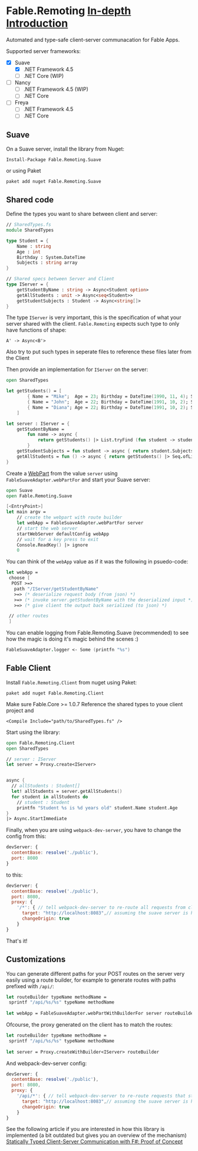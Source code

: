 # Fable.Remoting [In-depth Introduction](https://medium.com/@zaid.naom/introducing-fable-remoting-automated-type-safe-client-server-communication-for-fable-apps-e567454d594c)

Automated and type-safe client-server communacation for Fable Apps. 

Supported server frameworks:
 - [x] Suave
    - [x] .NET Framework 4.5  
    - [ ] .NET Core (WIP)
 - [ ] Nancy
    - [ ] .NET Framework 4.5 (WIP)
    - [ ] .NET Core
 - [ ] Freya
    - [ ] .NET Framework 4.5
    - [ ] .NET Core
 
## Suave
On a Suave server, install the library from Nuget:
```
Install-Package Fable.Remoting.Suave
```
or using Paket
```
paket add nuget Fable.Remoting.Suave 
```

## Shared code
Define the types you want to share between client and server:
```fs
// SharedTypes.fs
module SharedTypes

type Student = {
    Name : string
    Age : int
    Birthday : System.DateTime
    Subjects : string array
}

// Shared specs between Server and Client
type IServer = {
    getStudentByName : string -> Async<Student option>
    getAllStudents : unit -> Async<seq<Student>>
    getStudentSubjects : Student -> Async<string[]>
}
```
The type `IServer` is very important, this is the specification of what your server shared with the client. `Fable.Remoting` expects such type to only have functions of shape:
```
A' -> Async<B'>
```
Also try to put such types in seperate files to reference these files later from the Client

Then provide an implementation for `IServer` on the server: 
```fs
open SharedTypes

let getStudents() = [
        { Name = "Mike";  Age = 23; Birthday = DateTime(1990, 11, 4); Subjects = [| "Math"; "CS" |] }
        { Name = "John";  Age = 22; Birthday = DateTime(1991, 10, 2); Subjects = [| "Math"; "English" |] }
        { Name = "Diana"; Age = 22; Birthday = DateTime(1991, 10, 2); Subjects = [| "Math"; "Phycology" |] }
    ]

let server : IServer = {
    getStudentByName = 
        fun name -> async {
            return getStudents() |> List.tryFind (fun student -> student.Name = name)
        }
    getStudentSubjects = fun student -> async { return student.Subjects }
    getAllStudents = fun () -> async { return getStudents() |> Seq.ofList }
}

```
Create a [WebPart](https://suave.io/composing.html) from the value `server` using `FableSuaveAdapter.webPartFor` and start your Suave server:
```fs
open Suave
open Fable.Remoting.Suave

[<EntryPoint>]
let main argv = 
    // create the webpart with route builder
    let webApp = FableSuaveAdapter.webPartFor server  
    // start the web server
    startWebServer defaultConfig webApp
    // wait for a key press to exit
    Console.ReadKey() |> ignore
    0 
```
You can think of the `webApp` value as if it was the following in psuedo-code:
```fs
let webApp = 
 choose [ 
  POST >=> 
   path "/IServer/getStudentByName" 
   >=> (* deserialize request body (from json) *) 
   >=> (* invoke server.getStudentByName with the deserialized input *) 
   >=> (* give client the output back serialized (to json) *)

 // other routes
 ]
```
You can enable logging from Fable.Remoting.Suave (recommended) to see how the magic is doing it's magic behind the scenes :)
```fs
FableSuaveAdapter.logger <- Some (printfn "%s")
```
## Fable Client
Install `Fable.Remoting.Client` from nuget using Paket:
```
paket add nuget Fable.Remoting.Client
```
Make sure Fable.Core >= 1.0.7
Reference the shared types to youe client project and 
```
<Compile Include="path/to/SharedTypes.fs" />
```
Start using the library:
```fs
open Fable.Remoting.Client
open SharedTypes

// server : IServer
let server = Proxy.create<IServer>


async {
  // allStudents : Student[]
  let! allStudents = server.getAllStudents()
  for student in allStudents do
    // student : Student
    printfn "Student %s is %d years old" student.Name student.Age
}
|> Async.StartImmediate
```
Finally, when you are using `webpack-dev-server`, you have to change the config from this:
```js
devServer: {
  contentBase: resolve('./public'),
  port: 8080
}
```
to this:
```js
devServer: {
  contentBase: resolve('./public'),
  port: 8080,
  proxy: {
    '/*': { // tell webpack-dev-server to re-route all requests from client to the server
      target: "http://localhost:8083",// assuming the suave server is hosted op port 8083
      changeOrigin: true
    }
}
```
That's it!

## Customizations
You can generate different paths for your POST routes on the server very easily using  a route builder, for example to generate routes with paths prefixed with `/api/`:
```fs
let routeBuilder typeName methodName = 
 sprintf "/api/%s/%s" typeName methodName
 
let webApp = FableSuaveAdapter.webPartWithBuilderFor server routeBuilder
```
Ofcourse, the proxy generated on the client has to match the routes:
```fs 
let routeBuilder typeName methodName = 
 sprintf "/api/%s/%s" typeName methodName
 
let server = Proxy.createWithBuilder<IServer> routeBuilder
```
And webpack-dev-server config:
```js
devServer: {
  contentBase: resolve('./public'),
  port: 8080,
  proxy: {
    '/api/*': { // tell webpack-dev-server to re-route requests that start with /api/
      target: "http://localhost:8083",// assuming the suave server is hosted op port 8083
      changeOrigin: true
    }
}
```

See the following article if you are interested in how this library is implemented (a bit outdated but gives you an overview of the mechanism)
[Statically Typed Client-Server Communication with F#: Proof of Concept](https://medium.com/@zaid.naom/statically-typed-client-server-communication-with-f-proof-of-concept-7e52cff4a625#.2ltqlajm4)
